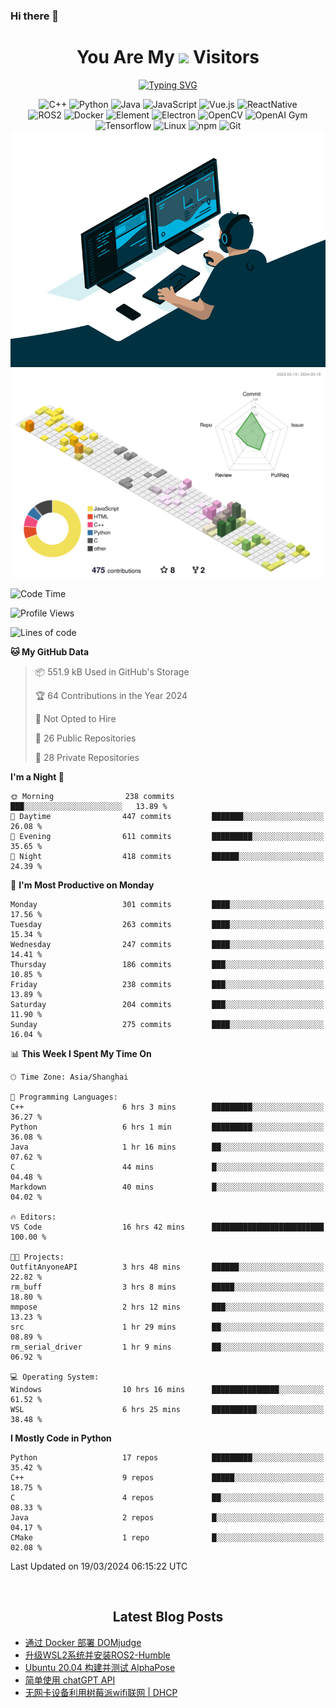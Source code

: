 ### Hi there 👋

<div align="center">
  <h1>
    You Are My <img src="https://profile-counter.glitch.me/fateryu/count.svg"> Visitors
  </h1>
  <!--<img align="center" src="https://github-readme-stats-git-masterrstaa-rickstaa.vercel.app/api?username=FaterYU&show_icons=true&count_private=true"/>-->

  <a href="https://git.io/typing-svg"><img src="https://readme-typing-svg.demolab.com?font=Fira+Code&pause=500&center=true&vCenter=true&random=false&width=435&lines=Talk+is+cheap.+Show+me+the+code." alt="Typing SVG" /></a>

  <img src="https://img.shields.io/badge/C++-512BD4?style=flat-square&logo=cplusplus&logoColor=ffffff" alt="C++">
  <img src="https://img.shields.io/badge/-Python-37A6AB?style=flat-square&logo=python&logoColor=ffffff" alt="Python">
  <img src="https://img.shields.io/badge/-Java-007396?style=flat-square&logo=java&logoColor=ffffff" alt="Java">
  <img src="https://img.shields.io/badge/JavaScript-F7DF1E?style=flat-square&logo=JavaScript&logoColor=ffffff" alt="JavaScript">
  <img src="https://img.shields.io/badge/-Vue.js-4FC08D?style=flat-square&logo=Vue.js&logoColor=ffffff" alt="Vue.js">
  <img src="https://img.shields.io/badge/ReactNative-813144?style=flat-square&logo=react&logoColor=ffffff" alt="ReactNative">
  </br>
  <img src="https://img.shields.io/badge/-ROS2-8DD6F9?style=flat-square&logo=ros&logoColor=ffffff" alt="ROS2">
  <img src="https://img.shields.io/badge/Docker-2496ED?style=flat-square&logo=docker&logoColor=ffffff" alt="Docker">
  <img src="https://img.shields.io/badge/-Element-02845A?style=flat-square&logo=electron&logoColor=ffffff" alt="Element">
  <img src="https://img.shields.io/badge/-Electron-002D71?style=flat-square&logo=element&logoColor=ffffff" alt="Electron">
  <img src="https://img.shields.io/badge/-OpenCV-361522?style=flat-square&logo=opencv&logoColor=ffffff" alt="OpenCV">
  <img src="https://img.shields.io/badge/-OpenAIGym-91302E?style=flat-square&logo=openaigym&logoColor=ffffff" alt="OpenAI Gym">
  </br>
  <img src="https://img.shields.io/badge/-Tensorflow-204366?style=flat-square&logo=tensorflow&logoColor=ffffff" alt="Tensorflow">
  <img src="https://img.shields.io/badge/-Linux-333333?style=flat-square&logo=linux&logoColor=white" alt="Linux">
  <img src="https://img.shields.io/badge/-NPM-CB3837?style=flat-square&logo=npm&logoColor=white" alt="npm">
  <img src="https://img.shields.io/badge/-Git-f05032?style=flat-square&logo=git&logoColor=white" alt="Git">
  </br>
  <img alt="GIF" src="./code.gif?raw=true" />
  </br>
  <!--<img src="https://github-readme-stats.vercel.app/api/top-langs/?username=fateryu&hide=HTML&langs_count=5">-->
  <img src="./profile-3d-contrib/profile-south-season-animate.svg">
  </br>
</div>

<!--START_SECTION:waka-->
![Code Time](http://img.shields.io/badge/Code%20Time-172%20hrs%2011%20mins-blue)

![Profile Views](http://img.shields.io/badge/Profile%20Views-0-blue)

![Lines of code](https://img.shields.io/badge/From%20Hello%20World%20I%27ve%20Written-13.9%20million%20lines%20of%20code-blue)

**🐱 My GitHub Data** 

> 📦 551.9 kB Used in GitHub's Storage 
 > 
> 🏆 64 Contributions in the Year 2024
 > 
> 🚫 Not Opted to Hire
 > 
> 📜 26 Public Repositories 
 > 
> 🔑 28 Private Repositories 
 > 
**I'm a Night 🦉** 

```text
🌞 Morning                238 commits         ███░░░░░░░░░░░░░░░░░░░░░░   13.89 % 
🌆 Daytime                447 commits         ███████░░░░░░░░░░░░░░░░░░   26.08 % 
🌃 Evening                611 commits         █████████░░░░░░░░░░░░░░░░   35.65 % 
🌙 Night                  418 commits         ██████░░░░░░░░░░░░░░░░░░░   24.39 % 
```
📅 **I'm Most Productive on Monday** 

```text
Monday                   301 commits         ████░░░░░░░░░░░░░░░░░░░░░   17.56 % 
Tuesday                  263 commits         ████░░░░░░░░░░░░░░░░░░░░░   15.34 % 
Wednesday                247 commits         ████░░░░░░░░░░░░░░░░░░░░░   14.41 % 
Thursday                 186 commits         ███░░░░░░░░░░░░░░░░░░░░░░   10.85 % 
Friday                   238 commits         ███░░░░░░░░░░░░░░░░░░░░░░   13.89 % 
Saturday                 204 commits         ███░░░░░░░░░░░░░░░░░░░░░░   11.90 % 
Sunday                   275 commits         ████░░░░░░░░░░░░░░░░░░░░░   16.04 % 
```


📊 **This Week I Spent My Time On** 

```text
🕑︎ Time Zone: Asia/Shanghai

💬 Programming Languages: 
C++                      6 hrs 3 mins        █████████░░░░░░░░░░░░░░░░   36.27 % 
Python                   6 hrs 1 min         █████████░░░░░░░░░░░░░░░░   36.08 % 
Java                     1 hr 16 mins        ██░░░░░░░░░░░░░░░░░░░░░░░   07.62 % 
C                        44 mins             █░░░░░░░░░░░░░░░░░░░░░░░░   04.48 % 
Markdown                 40 mins             █░░░░░░░░░░░░░░░░░░░░░░░░   04.02 % 

🔥 Editors: 
VS Code                  16 hrs 42 mins      █████████████████████████   100.00 % 

🐱‍💻 Projects: 
OutfitAnyoneAPI          3 hrs 48 mins       ██████░░░░░░░░░░░░░░░░░░░   22.82 % 
rm_buff                  3 hrs 8 mins        █████░░░░░░░░░░░░░░░░░░░░   18.80 % 
mmpose                   2 hrs 12 mins       ███░░░░░░░░░░░░░░░░░░░░░░   13.23 % 
src                      1 hr 29 mins        ██░░░░░░░░░░░░░░░░░░░░░░░   08.89 % 
rm_serial_driver         1 hr 9 mins         ██░░░░░░░░░░░░░░░░░░░░░░░   06.92 % 

💻 Operating System: 
Windows                  10 hrs 16 mins      ███████████████░░░░░░░░░░   61.52 % 
WSL                      6 hrs 25 mins       ██████████░░░░░░░░░░░░░░░   38.48 % 
```

**I Mostly Code in Python** 

```text
Python                   17 repos            █████████░░░░░░░░░░░░░░░░   35.42 % 
C++                      9 repos             █████░░░░░░░░░░░░░░░░░░░░   18.75 % 
C                        4 repos             ██░░░░░░░░░░░░░░░░░░░░░░░   08.33 % 
Java                     2 repos             █░░░░░░░░░░░░░░░░░░░░░░░░   04.17 % 
CMake                    1 repo              █░░░░░░░░░░░░░░░░░░░░░░░░   02.08 % 
```




 Last Updated on 19/03/2024 06:15:22 UTC
<!--END_SECTION:waka-->

<div align="center">
  </br>
  <h2>
    Latest Blog Posts
  </h2>
</div>

<!-- BLOGPOSTS:START -->
- [通过 Docker 部署 DOMjudge](https://fater.top/record/domjudge-docker-config/)
- [升级WSL2系统并安装ROS2-Humble](https://fater.top/record/upgrade-wsl-system-install-ros2-humble/)
- [Ubuntu 20.04 构建并测试 AlphaPose](https://fater.top/usage/build-test-alphapose/)
- [简单使用 chatGPT API](https://fater.top/usage/use-chatgpt-api/)
- [无网卡设备利用树莓派wifi联网 | DHCP](https://fater.top/record/raspi-relay-wifi/)
<!-- BLOGPOSTS:END -->
